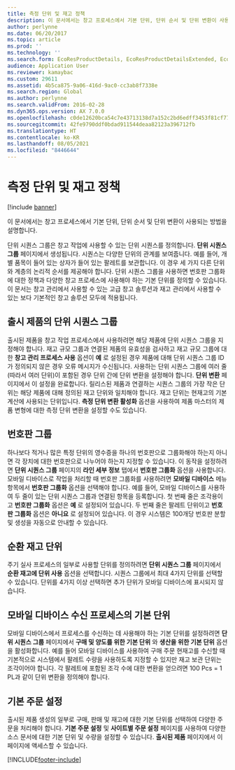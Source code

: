```yaml
---
title: 측정 단위 및 재고 정책
description: 이 문서에서는 창고 프로세스에서 기본 단위, 단위 순서 및 단위 변환이 사용되는 방법을 설명합니다.
author: perlynne
ms.date: 06/20/2017
ms.topic: article
ms.prod: ''
ms.technology: ''
ms.search.form: EcoResProductDetails, EcoResProductDetailsExtended, EcoResStorageDimensionGroup, InventItemOrderSetup, UnitOfMeasureConversion, WHSRFMenuItem, WHSUOMSeqGroupTable
audience: Application User
ms.reviewer: kamaybac
ms.custom: 29611
ms.assetid: 4b5ca875-9a06-416d-9ac0-cc3ab8f7338e
ms.search.region: Global
ms.author: perlynne
ms.search.validFrom: 2016-02-28
ms.dyn365.ops.version: AX 7.0.0
ms.openlocfilehash: c0de12620bca54c7e43713138d7a152c2bd6edff3453f81cf779f9b875cf77eb
ms.sourcegitcommit: 42fe9790ddf0bdad911544deaa82123a396712fb
ms.translationtype: HT
ms.contentlocale: ko-KR
ms.lasthandoff: 08/05/2021
ms.locfileid: "8446644"
---
```

# <a name="unit-of-measure-and-stocking-policies"></a>측정 단위 및 재고 정책

[!include [banner](../includes/banner.md)]

이 문서에서는 창고 프로세스에서 기본 단위, 단위 순서 및 단위 변환이 사용되는 방법을 설명합니다.

단위 시퀀스 그룹은 창고 작업에 사용할 수 있는 단위 시퀀스를 정의합니다. **단위 시퀀스 그룹** 페이지에서 생성됩니다. 시퀀스는 다양한 단위의 관계를 보여줍니다. 예를 들어, 개별 품목이 들어 있는 상자가 들어 있는 팔레트를 보관합니다. 이 경우 세 가지 다른 단위와 계층의 논리적 순서를 제공해야 합니다. 단위 시퀀스 그룹을 사용하면 번호판 그룹화에 대한 정책과 다양한 창고 프로세스에 사용해야 하는 기본 단위를 정의할 수 있습니다. 이 문서는 창고 관리에서 사용할 수 있는 고급 창고 솔루션과 재고 관리에서 사용할 수 있는 보다 기본적인 창고 솔루션 모두에 적용됩니다.

## <a name="unit-sequence-groups-for-released-products"></a>출시 제품의 단위 시퀀스 그룹
출시된 제품을 창고 작업 프로세스에서 사용하려면 해당 제품에 단위 시퀀스 그룹을 지정해야 합니다. 재고 규모 그룹과 연결된 제품의 유효성을 검사하고 재고 규모 그룹에 대한 **창고 관리 프로세스 사용** 옵션이 **예** 로 설정된 경우 제품에 대해 단위 시퀀스 그룹 ID가 정의되지 않은 경우 오류 메시지가 수신됩니다. 사용하는 단위 시퀀스 그룹에 여러 줄(따라서 여러 단위)이 포함된 경우 단위 간에 단위 변환을 설정해야 합니다. **단위 변환** 페이지에서 이 설정을 완료합니다. 릴리스된 제품과 연결하는 시퀀스 그룹의 가장 작은 단위는 해당 제품에 대해 정의된 재고 단위와 일치해야 합니다. 재고 단위는 현재고의 기본 계산에 사용되는 단위입니다. **측정 단위 변환 활성화** 옵션을 사용하여 제품 마스터의 제품 변형에 대한 측정 단위 변환을 설정할 수도 있습니다.

## <a name="license-plate-grouping"></a>번호판 그룹
하나보다 적거나 많은 특정 단위의 영수증을 하나의 번호판으로 그룹화해야 하는지 아니면 각 장치에 대한 번호판으로 나누어야 하는지 지정할 수 있습니다. 이 동작을 설정하려면 **단위 시퀀스 그룹** 페이지의 **라인 세부 정보** 탭에서 **번호판 그룹화** 옵션을 사용합니다. 모바일 디바이스로 작업을 처리할 때 번호판 그룹화를 사용하려면 **모바일 디바이스** 메뉴 항목에서 **번호판 그룹화** 옵션을 선택해야 합니다. 예를 들어, 모바일 디바이스를 사용하여 두 줄이 있는 단위 시퀀스 그룹과 연결된 항목을 등록합니다. 첫 번째 줄은 조각용이고 **번호판 그룹화** 옵션은 **예** 로 설정되어 있습니다. 두 번째 줄은 팔레트 단위이고 **번호판 그룹화** 옵션은 **아니요** 로 설정되어 있습니다. 이 경우 시스템은 100개당 번호판 분할 및 생성을 자동으로 안내할 수 있습니다.

## <a name="units-for-cycle-counting"></a>순환 재고 단위
주기 실사 프로세스의 일부로 사용할 단위를 정의하려면 **단위 시퀀스 그룹** 페이지에서 **순환 재고에 단위 사용** 옵션을 선택합니다. 시퀀스 그룹에서 최대 4가지 단위를 선택할 수 있습니다. 단위를 4가지 이상 선택하면 추가 단위가 모바일 디바이스에 표시되지 않습니다.

## <a name="default-units-for-mobile-device-receiving-processes"></a>모바일 디바이스 수신 프로세스의 기본 단위
모바일 디바이스에서 프로세스를 수신하는 데 사용해야 하는 기본 단위를 설정하려면 **단위 시퀀스 그룹** 페이지에서 **구매 및 양도를 위한 기본 단위** 와 **생산을 위한 기본 단위** 옵션을 활성화합니다. 예를 들어 모바일 디바이스를 사용하여 구매 주문 현재고를 수신할 때 기본적으로 시스템에서 팔레트 수량을 사용하도록 지정할 수 있지만 재고 보관 단위는 조각이어야 합니다. 각 팔레트에 포함된 조각 수에 대한 변환을 얻으려면 100 Pcs = 1 PL과 같이 단위 변환을 정의해야 합니다.

## <a name="default-order-settings"></a>기본 주문 설정
출시된 제품 생성의 일부로 구매, 판매 및 재고에 대한 기본 단위를 선택하여 다양한 주문을 처리해야 합니다. **기본 주문 설정** 및 **사이트별 주문 설정** 페이지를 사용하여 다양한 소스 문서에 대한 기본 단위 및 수량을 설정할 수 있습니다. **출시된 제품** 페이지에서 이 페이지에 액세스할 수 있습니다.





[!INCLUDE[footer-include](../../includes/footer-banner.md)]